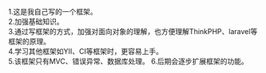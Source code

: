 1.这是我自己写的一个框架。<br>
2.加强基础知识。<br>
3.通过写框架的方式，加强对面向对象的理解，也方便理解ThinkPHP、laravel等框架的原理。<br>
4.学习其他框架如YII、CI等框架时，更容易上手。<br>
5.该框架只有MVC、错误异常、数据库处理。
6.后期会逐步扩展框架的功能。
